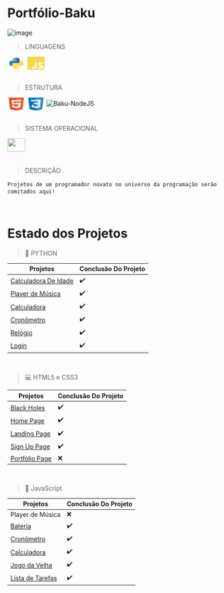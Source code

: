 # Portfólio-Baku
<div align="left">

![image](https://user-images.githubusercontent.com/103138773/191573351-9c472326-e1e1-4556-be7d-833569a3cebc.png)

> LINGUAGENS
<div>
<img align="center" alt="Baku-Python" height="30" width="40" src="https://raw.githubusercontent.com/devicons/devicon/master/icons/python/python-original.svg">
<img align="center" alt="Baku-Js" height="30" width="40" src="https://raw.githubusercontent.com/devicons/devicon/master/icons/javascript/javascript-plain.svg">
</div>

<br>

> ESTRUTURA
<div>
<img align="center" alt="Baku-HTML" height="30" width="40" src="https://raw.githubusercontent.com/devicons/devicon/master/icons/html5/html5-original.svg">
<img align="center" alt="Baku-CSS" height="30" width="40" src="https://raw.githubusercontent.com/devicons/devicon/master/icons/css3/css3-original.svg">
<img aling="center" alt="Baku-NodeJS" height="30" width="40" src="https://cdn.jsdelivr.net/gh/devicons/devicon/icons/nodejs/nodejs-original.svg">
</div>

<br>

> SISTEMA OPERACIONAL
<div>
<img height="30" width="40" src="https://cdn.jsdelivr.net/gh/devicons/devicon/icons/windows8/windows8-original.svg" />
</div>

<br>

> DESCRIÇÃO
```
Projetos de um programador novato no universo da programação serão comitados aqui! 
```
</div>

<br>

# Estado dos Projetos
> 🐍 PYTHON

Projetos | Conclusão Do Projeto
--- | ---
[Calculadora De Idade](https://github.com/Baku-Stark/Portfolio-Baku/blob/main/Projetos/Python/Calculadora%20de%20Idade.py) | ✔️
[Player de Música](https://github.com/Baku-Stark/Portfolio-Baku/tree/main/Projetos/Python/Player%20de%20Musica) | ✔️
[Calculadora](https://github.com/Baku-Stark/Portfolio-Baku/blob/main/Projetos/Python/Calculadora.py) | ✔️
[Cronômetro](https://github.com/Baku-Stark/Portfolio-Baku/tree/main/Projetos/Python/Cron%C3%B4metro) | ✔️
[Relógio](https://github.com/Baku-Stark/Portfolio-Baku/tree/main/Projetos/Python/Rel%C3%B3gio) | ✔️
[Login](https://github.com/Baku-Stark/Portfolio-Baku/blob/main/Projetos/Python/login.py) | ✔️

<br>

> 💻 HTML5 e CSS3

Projetos | Conclusão Do Projeto
--- | ---
[Black Holes](https://github.com/Baku-Stark/Portfolio-Baku/tree/main/Projetos/HTML/Black%20Holes) | ✔️
[Home Page](https://github.com/Baku-Stark/Portfolio-Baku/tree/main/Projetos/HTML/Home%20Page) | ✔️
[Landing Page](https://github.com/Baku-Stark/Portfolio-Baku/tree/main/Projetos/HTML/Landing%20Page) | ✔️
[Sign Up Page](https://github.com/Baku-Stark/Portfolio-Baku/tree/main/Projetos/HTML/Sign%20Up%20Page) | ✔️
[Portfólio Page](https://github.com/Baku-Stark/Portfolio-Baku/tree/main/Portf%C3%B3lio) | ❌

<br>

> 📒 JavaScript

Projetos | Conclusão Do Projeto
--- | ---
Player de Música | ❌
[Bateria](https://github.com/Baku-Stark/Portfolio-Baku/tree/main/Projetos/JavaScript/Bateria) | ✔️
[Cronômetro](https://github.com/Baku-Stark/Portfolio-Baku/tree/main/Projetos/JavaScript/Cron%C3%B4metro) | ✔️
[Calculadora](https://github.com/Baku-Stark/Portfolio-Baku/tree/main/Projetos/JavaScript/Calculadora) | ✔️
[Jogo da Velha](https://github.com/Baku-Stark/Portfolio-Baku/tree/main/Projetos/JavaScript/Jogo%20%20da%20Velha) | ✔️
[Lista de Tarefas](https://github.com/Baku-Stark/Portfolio-Baku/tree/main/Projetos/JavaScript/Lista%20De%20Tarefas) | ✔️
